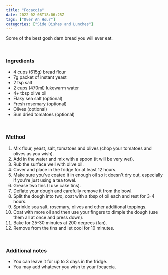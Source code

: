 ```yaml
---
title: "Focaccia"
date: 2022-02-08T18:06:25Z
tags: ["Over An Hour"]
categories: ["Side Dishes and Lunches"]
---
```

Some of the best gosh darn bread you will ever eat.
&nbsp;

&nbsp;
### Ingredients
* 4 cups (615g) bread flour
* 7g packet of instant yeast
* 2 tsp salt
* 2 cups (470ml) lukewarm water
* 4+ tbsp olive oil
* Flaky sea salt (optional)
* Fresh rosemary (optional)
* Olives (optional)
* Sun dried tomatoes (optional)
&nbsp;

&nbsp;
### Method
1. Mix flour, yeast, salt, tomatoes and olives (chop your tomatoes and olives as you wish).
2. Add in the water and mix with a spoon (it will be very wet).
4. Rub the surface well with olive oil.
5. Cover and place in the fridge for at least 12 hours.
6. Make sure you've coated it in enough oil so it doesn't dry out, especially if you're just using a tea towel.
7. Grease two tins (I use cake tins).
9. Deflate your dough and carefully remove it from the bowl.
10. Split the dough into two, coat with a tbsp of oil each and rest for 3-4 hours.
11. Sprinkle sea salt, rosemary, olives and other additional toppings.
12. Coat with more oil and then use your fingers to dimple the dough (use them all at once and press down).
13. Bake for 25-30 minutes at 200 degrees (fan).
14. Remove from the tins and let cool for 10 minutes.
&nbsp;

&nbsp;
### Additional notes
* You can leave it for up to 3 days in the fridge.
* You may add whatever you wish to your focaccia.

